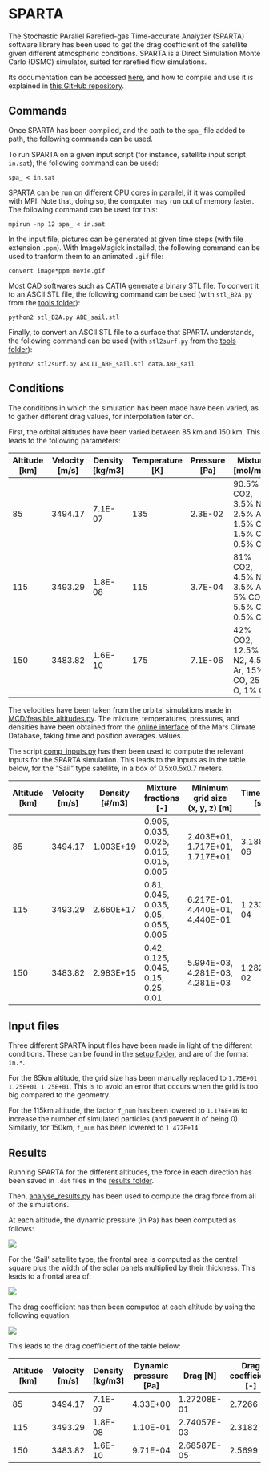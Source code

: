 # SPARTA

The Stochastic PArallel Rarefied-gas Time-accurate Analyzer (SPARTA) software library has been used to get the drag coefficient of the satellite given different atmospheric conditions. SPARTA is a Direct Simulation Monte Carlo (DSMC) simulator, suited for rarefied flow simulations.

Its documentation can be accessed [here](https://sparta.github.io/), and how to compile and use it is explained in [this GitHub repository](https://github.com/sparta/sparta/blob/master/BUILD_CMAKE.md).

## Commands

Once SPARTA has been compiled, and the path to the `spa_` file added to path, the following commands can be used.

To run SPARTA on a given input script (for instance, satellite input script `in.sat`), the following command can be used:
```
spa_ < in.sat
```

SPARTA can be run on different CPU cores in parallel, if it was compiled with MPI.
Note that, doing so, the computer may run out of memory faster.
The following command can be used for this:
```
mpirun -np 12 spa_ < in.sat
```

In the input file, pictures can be generated at given time steps (with file extension `.ppm`).
With ImageMagick installed, the following command can be used to tranform them to an animated `.gif` file:
```
convert image*ppm movie.gif
```

Most CAD softwares such as CATIA generate a binary STL file. To convert it to an ASCII STL file, the following command can be used (with `stl_B2A.py` from the [tools folder](tools)):
```
python2 stl_B2A.py ABE_sail.stl
```

Finally, to convert an ASCII STL file to a surface that SPARTA understands, the following command can be used (with `stl2surf.py` from the [tools folder](tools)):
```
python2 stl2surf.py ASCII_ABE_sail.stl data.ABE_sail
```

## Conditions

The conditions in which the simulation has been made have been varied, as to gather different drag values, for interpolation later on.

First, the orbital altitudes have been varied between 85 km and 150 km.
This leads to the following parameters:

| Altitude [km] | Velocity [m/s] | Density [kg/m3] | Temperature [K] | Pressure [Pa] | Mixture [mol/mol]                                     |
|---------------|----------------|-----------------|-----------------|---------------|-------------------------------------------------------|
| 85            | 3494.17        | 7.1E-07         | 135             | 2.3E-02       | 90.5% CO2, 3.5% N2, 2.5% Ar, 1.5% CO, 1.5% O, 0.5% O2 |
| 115           | 3493.29        | 1.8E-08         | 115             | 3.7E-04       | 81% CO2, 4.5% N2, 3.5% Ar, 5% CO, 5.5% O, 0.5% O2     |
| 150           | 3483.82        | 1.6E-10         | 175             | 7.1E-06       | 42% CO2, 12.5% N2, 4.5% Ar, 15% CO, 25% O, 1% O2      |

The velocities have been taken from the orbital simulations made in [MCD/feasible_altitudes.py](../MCD/feasible_altitudes.py).
The mixture, temperatures, pressures, and densities have been obtained from the [online interface](http://www-mars.lmd.jussieu.fr/mcd_python) of the Mars Climate Database, taking time and position averages. values.

The script [comp_inputs.py](setup/comp_inputs.py) has then been used to compute the relevant inputs for the SPARTA simulation.
This leads to the inputs as in the table below, for the "Sail" type satellite, in a box of 0.5x0.5x0.7 meters.

| Altitude [km] | Velocity [m/s] | Density [#/m3] | Mixture fractions [-]                    | Minimum grid size (x, y, z) [m] | Timestep [s] | f_num [-] | Knudsen number |
|---------------|----------------|----------------|------------------------------------------|---------------------------------|--------------|-----------|----------------|
| 85            | 3494.17        | 1.003E+19      | 0.905, 0.035, 0.025, 0.015, 0.015, 0.005 | 2.403E+01, 1.717E+01, 1.717E+01 | 3.188E-06    | 7.673E+15 | 5.571E-01      |
| 115           | 3493.29        | 2.660E+17      | 0.81, 0.045, 0.035, 0.05, 0.055, 0.005   | 6.217E-01, 4.440E-01, 4.440E-01 | 1.233E-04    | 1.176E+19 | 2.154E+01      |
| 150           | 3483.82        | 2.983E+15      | 0.42, 0.125, 0.045, 0.15, 0.25, 0.01     | 5.994E-03, 4.281E-03, 4.281E-03 | 1.282E-02    | 1.472E+23 | 2.234E+03      |

## Input files
Three different SPARTA input files have been made in light of the different conditions.
These can be found in the [setup folder](setup), and are of the format `in.*`.

For the 85km altitude, the grid size has been manually replaced to `1.75E+01 1.25E+01 1.25E+01`. This is to avoid an error that occurs when the grid is too big compared to the geometry.

For the 115km altitude, the factor `f_num` has been lowered to `1.176E+16` to increase the number of simulated particles (and prevent it of being 0). Similarly, for 150km, `f_num` has been lowered to `1.472E+14`.

## Results

Running SPARTA for the different altitudes, the force in each direction has been saved in `.dat` files in the [results folder](results).

Then, [analyse_results.py](analyse_results.py) has been used to compute the drag force from all of the simulations.

At each altitude, the dynamic pressure (in Pa) has been computed as follows:

<img src="https://render.githubusercontent.com/render/math?math=q%20=%20\frac{1}{2}%20\cdot%20\rho%20\cdot%20V^2">

For the 'Sail' satellite type, the frontal area is computed as the central square plus the width of the solar panels multiplied by their thickness. This leads to a frontal area of:

<img src="https://render.githubusercontent.com/render/math?math=S%20=%20100%20\cdot%20100%20+%202%20\cdot%20191%20\cdot%202%20=%2010764%20mm^2%20=%200.010764%20m^2">

The drag coefficient has then been computed at each altitude by using the following equation:

<img src="https://render.githubusercontent.com/render/math?math=C_D%20=%20\frac{D}{q%20\cdot%20S}">

This leads to the drag coefficient of the table below:

| Altitude [km] | Velocity [m/s] | Density [kg/m3] | Dynamic pressure [Pa] | Drag [N]    | Drag coefficient [-] |
|---------------|----------------|-----------------|-----------------------|-------------|----------------------|
| 85            | 3494.17        | 7.1E-07         | 4.33E+00              | 1.27208E-01 | 2.7266               |
| 115           | 3493.29        | 1.8E-08         | 1.10E-01              | 2.74057E-03 | 2.3182               |
| 150           | 3483.82        | 1.6E-10         | 9.71E-04              | 2.68587E-05 | 2.5699               |
